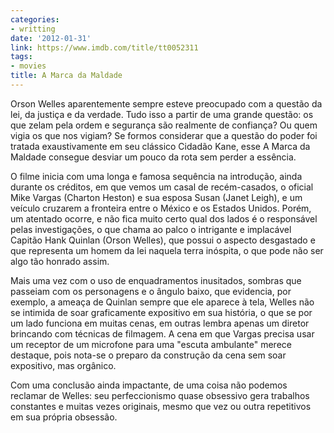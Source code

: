 ```yaml
---
categories:
- writting
date: '2012-01-31'
link: https://www.imdb.com/title/tt0052311
tags:
- movies
title: A Marca da Maldade
---
```


Orson Welles aparentemente sempre esteve preocupado com a questão da lei, da justiça e da verdade. Tudo isso a partir de uma grande questão: os que zelam pela ordem e segurança são realmente de confiança? Ou quem vigia os que nos vigiam? Se formos considerar que a questão do poder foi tratada exaustivamente em seu clássico Cidadão Kane, esse A Marca da Maldade consegue desviar um pouco da rota sem perder a essência.

O filme inicia com uma longa e famosa sequência na introdução, ainda durante os créditos, em que vemos um casal de recém-casados, o oficial Mike Vargas (Charton Heston) e sua esposa Susan (Janet Leigh), e um veículo cruzarem a fronteira entre o México e os Estados Unidos. Porém, um atentado ocorre, e não fica muito certo qual dos lados é o responsável pelas investigações, o que chama ao palco o intrigante e implacável Capitão Hank Quinlan (Orson Welles), que possui o aspecto desgastado e que representa um homem da lei naquela terra inóspita, o que pode não ser algo tão honrado assim.

Mais uma vez com o uso de enquadramentos inusitados, sombras que passeiam com os personagens e o ângulo baixo, que evidencia, por exemplo, a ameaça de Quinlan sempre que ele aparece à tela, Welles não se intimida de soar graficamente expositivo em sua história, o que se por um lado funciona em muitas cenas, em outras lembra apenas um diretor brincando com técnicas de filmagem. A cena em que Vargas precisa usar um receptor de um microfone para uma "escuta ambulante" merece destaque, pois nota-se o preparo da construção da cena sem soar expositivo, mas orgânico.

Com uma conclusão ainda impactante, de uma coisa não podemos reclamar de Welles: seu perfeccionismo quase obsessivo gera trabalhos constantes e muitas vezes originais, mesmo que vez ou outra repetitivos em sua própria obsessão.

